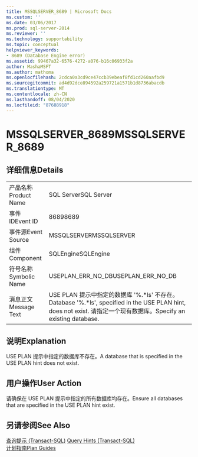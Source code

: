 ```yaml
---
title: MSSQLSERVER_8689 | Microsoft Docs
ms.custom: ''
ms.date: 03/06/2017
ms.prod: sql-server-2014
ms.reviewer: ''
ms.technology: supportability
ms.topic: conceptual
helpviewer_keywords:
- 8689 (Database Engine error)
ms.assetid: 99467a32-6576-4272-a076-b16c06933f2a
author: MashaMSFT
ms.author: mathoma
ms.openlocfilehash: 2cdca0a3cd9ce47ccb39ebeaf8fd1cd260aafbd9
ms.sourcegitcommit: ad4d92dce894592a259721a1571b1d8736abacdb
ms.translationtype: MT
ms.contentlocale: zh-CN
ms.lasthandoff: 08/04/2020
ms.locfileid: "87688918"
---
```

# <a name="mssqlserver_8689"></a><span data-ttu-id="955b3-102">MSSQLSERVER_8689</span><span class="sxs-lookup"><span data-stu-id="955b3-102">MSSQLSERVER_8689</span></span>
    
## <a name="details"></a><span data-ttu-id="955b3-103">详细信息</span><span class="sxs-lookup"><span data-stu-id="955b3-103">Details</span></span>  
  
|||  
|-|-|  
|<span data-ttu-id="955b3-104">产品名称</span><span class="sxs-lookup"><span data-stu-id="955b3-104">Product Name</span></span>|<span data-ttu-id="955b3-105">SQL Server</span><span class="sxs-lookup"><span data-stu-id="955b3-105">SQL Server</span></span>|  
|<span data-ttu-id="955b3-106">事件 ID</span><span class="sxs-lookup"><span data-stu-id="955b3-106">Event ID</span></span>|<span data-ttu-id="955b3-107">8689</span><span class="sxs-lookup"><span data-stu-id="955b3-107">8689</span></span>|  
|<span data-ttu-id="955b3-108">事件源</span><span class="sxs-lookup"><span data-stu-id="955b3-108">Event Source</span></span>|<span data-ttu-id="955b3-109">MSSQLSERVER</span><span class="sxs-lookup"><span data-stu-id="955b3-109">MSSQLSERVER</span></span>|  
|<span data-ttu-id="955b3-110">组件</span><span class="sxs-lookup"><span data-stu-id="955b3-110">Component</span></span>|<span data-ttu-id="955b3-111">SQLEngine</span><span class="sxs-lookup"><span data-stu-id="955b3-111">SQLEngine</span></span>|  
|<span data-ttu-id="955b3-112">符号名称</span><span class="sxs-lookup"><span data-stu-id="955b3-112">Symbolic Name</span></span>|<span data-ttu-id="955b3-113">USEPLAN_ERR_NO_DB</span><span class="sxs-lookup"><span data-stu-id="955b3-113">USEPLAN_ERR_NO_DB</span></span>|  
|<span data-ttu-id="955b3-114">消息正文</span><span class="sxs-lookup"><span data-stu-id="955b3-114">Message Text</span></span>|<span data-ttu-id="955b3-115">USE PLAN 提示中指定的数据库 '%.\*ls' 不存在。</span><span class="sxs-lookup"><span data-stu-id="955b3-115">Database '%.\*ls', specified in the USE PLAN hint, does not exist.</span></span> <span data-ttu-id="955b3-116">请指定一个现有数据库。</span><span class="sxs-lookup"><span data-stu-id="955b3-116">Specify an existing database.</span></span>|  
  
## <a name="explanation"></a><span data-ttu-id="955b3-117">说明</span><span class="sxs-lookup"><span data-stu-id="955b3-117">Explanation</span></span>  
 <span data-ttu-id="955b3-118">USE PLAN 提示中指定的数据库不存在。</span><span class="sxs-lookup"><span data-stu-id="955b3-118">A database that is specified in the USE PLAN hint does not exist.</span></span>  
  
## <a name="user-action"></a><span data-ttu-id="955b3-119">用户操作</span><span class="sxs-lookup"><span data-stu-id="955b3-119">User Action</span></span>  
 <span data-ttu-id="955b3-120">请确保在 USE PLAN 提示中指定的所有数据库均存在。</span><span class="sxs-lookup"><span data-stu-id="955b3-120">Ensure all databases that are specified in the USE PLAN hint exist.</span></span>  
  
## <a name="see-also"></a><span data-ttu-id="955b3-121">另请参阅</span><span class="sxs-lookup"><span data-stu-id="955b3-121">See Also</span></span>  
 <span data-ttu-id="955b3-122">[查询提示 (Transact-SQL)](/sql/t-sql/queries/hints-transact-sql-query) </span><span class="sxs-lookup"><span data-stu-id="955b3-122">[Query Hints &#40;Transact-SQL&#41;](/sql/t-sql/queries/hints-transact-sql-query) </span></span>  
 [<span data-ttu-id="955b3-123">计划指南</span><span class="sxs-lookup"><span data-stu-id="955b3-123">Plan Guides</span></span>](../performance/plan-guides.md)  
  
  
